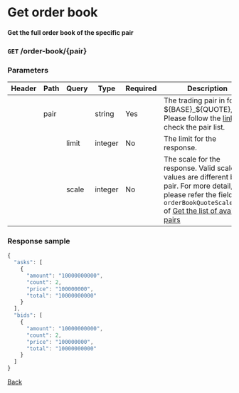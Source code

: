 # Get order book

#### Get the full order book of the specific pair

### `GET` /order-book/{pair}

### Parameters

| Header | Path | Query | Type    | Required | Description                                                                                                                                                                                                                          | Default | Range                                                                                    | Example  |
| ------ | ---- | ----- | ------- | -------- | ------------------------------------------------------------------------------------------------------------------------------------------------------------------------------------------------------------------------------------ | ------- | ---------------------------------------------------------------------------------------- | -------- |
|        | pair |       | string  | Yes      | The trading pair in format ${BASE}_${QUOTE}, Please follow the [link](https://www.bitopro.com/fees) to check the pair list.                                                                                                          |         |                                                                                          | bito_eth |
|        |      | limit | integer | No       | The limit for the response.                                                                                                                                                                                                          | 5       | 1, 5, 10, 20                                                                             | 1        |
|        |      | scale | integer | No       | The scale for the response. Valid scale values are different by pair. For more detail, please refer the field `orderBookQuoteScaleLevel` of [Get the list of available pairs](https://api.bitopro.com/v2/provisioning/trading-pairs) | 0       | [Get the list of available pairs](https://api.bitopro.com/v2/provisioning/trading-pairs) | 1        |

### Response sample

```js
{
  "asks": [
    {
      "amount": "10000000000",
      "count": 2,
      "price": "100000000",
      "total": "10000000000"
    }
  ],
  "bids": [
    {
      "amount": "10000000000",
      "count": 2,
      "price": "100000000",
      "total": "10000000000"
    }
  ]
}
```

[Back](../rest.md)